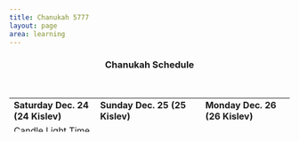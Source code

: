 ```yaml
---
title: Chanukah 5777
layout: page
area: learning
---
```



<div class="row">
<div class="col-lg-12">
<div class="panel panel-primary">
<div class="panel-heading">
<h3 class="panel-title text-center" style="text-align: center;">Chanukah Schedule</h3>
<p>&nbsp;</p>
<table style="width: 100%; height: 61px; margin-left: auto; margin-right: auto;">
<tbody>
<tr>
<td><strong>Saturday Dec. 24 (24 Kislev)</strong></td>
<td><strong>Sunday Dec. 25 (25 Kislev)</strong></td>
<td><strong>Monday Dec. 26 (26 Kislev)</strong></td>
</tr>
<tr>
<td>Candle Light Time 4:00pm</td>
<td>Day 1</td>
<td>&nbsp;Day 2</td>
</tr>
<tr>
<td>&nbsp;</td>
<td>Candle Light Time 4:00 pm&nbsp;</td>
<td>&nbsp;Candle Light Time 4:00 pm</td>
</tr>
<tr>
<td>&nbsp;</td>
<td>&nbsp;</td>
<td>&nbsp;</td>
</tr>
<tr>
<td>&nbsp;</td>
<td>&nbsp;</td>
<td>&nbsp;</td>
</tr>
<tr>
<td><strong>Tuesday Dec. 27 (27 Kislev)</strong></td>
<td><strong>Wednesday Dec. 28 (28 Kislev)</strong></td>
<td><strong>Thursday Dec. 29 (29 Kislev)</strong></td>
</tr>
<tr>
<td>&nbsp;Day 3</td>
<td>&nbsp;Day 1</td>
<td>&nbsp;Day 1</td>
</tr>
<tr>
<td>&nbsp;Candle Light Time 4:00 pm&nbsp;</td>
<td>&nbsp;Candle Light Time 4:00 pm&nbsp;</td>
<td>&nbsp;Candle Light Time 4:00 pm&nbsp;</td>
</tr>
<tr>
<td>&nbsp;</td>
<td>&nbsp;</td>
<td>&nbsp;</td>
</tr>
<tr>
<td>&nbsp;</td>
<td>&nbsp;</td>
<td>&nbsp;</td>
</tr>
<tr>
<td><strong>Friday Dec. 30 (1 Tevet)</strong></td>
<td><strong>&nbsp;Saturday&nbsp;Dec. 31 (2 Tevet)</strong></td>
<td><strong>&nbsp;Sunday Jan. 1 (3 Tevet)</strong></td>
</tr>
<tr>
<td>&nbsp;Day 1</td>
<td>&nbsp;Day 1</td>
<td>&nbsp;Day 1</td>
</tr>
<tr>
<td>Candle Light Time 4:00 pm&nbsp;</td>
<td>Candle Light Time 4:00 pm&nbsp;&nbsp;</td>
<td>&nbsp;Candle Light Time 4:00 pm&nbsp;</td>
</tr>
</tbody>
</table>
</div>
</div>
</div>
</div>
